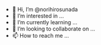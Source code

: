 - 👋 Hi, I’m @norihirosunada
- 👀 I’m interested in ...
- 🌱 I’m currently learning ...
- 💞️ I’m looking to collaborate on ...
- 📫 How to reach me ...

<!---
norihirosunada/norihirosunada is a ✨ special ✨ repository because its `README.md` (this file) appears on your GitHub profile.
You can click the Preview link to take a look at your changes.
--->
